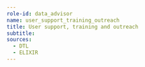 ```yaml
---
role-id: data_advisor
name: user_support_training_outreach
title: User support, training and outreach
subtitle: 
sources: 
  - DTL
  - ELIXIR
---
```

